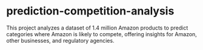 # prediction-competition-analysis
This project analyzes a dataset of 1.4 million Amazon products to predict categories where Amazon is likely to compete, offering insights for Amazon, other businesses, and regulatory agencies.
